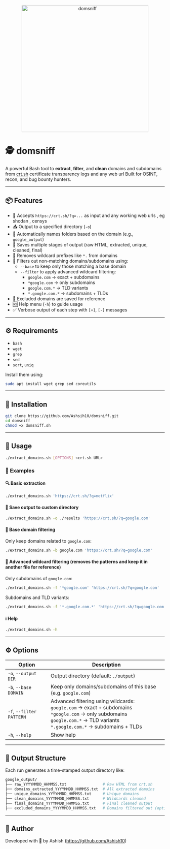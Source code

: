 <p align="center">
  <img src="https://github.com/user-attachments/assets/f7b7aee4-9742-46fb-8378-ab584ca467c8" alt="domsniff" width="400"/>
</p>

# 🕵️ domsniff


A powerful Bash tool to **extract**, **filter**, and **clean** domains and subdomains from [crt.sh](https://crt.sh/) certificate transparency logs and any web url Built for OSINT, recon, and bug bounty hunters.

---

## 📦 Features

- 🔗 Accepts `https://crt.sh/?q=...` as input and any working web urls , eg shodan , censys
- 📤 Output to a specified directory (`-o`)
- 📁 Automatically names folders based on the domain (e.g., `google_output`)
- 📄 Saves multiple stages of output (raw HTML, extracted, unique, cleaned, final)
- 🧹 Removes wildcard prefixes like `*.` from domains
- 🧼 Filters out non-matching domains/subdomains using:
  - `--base` to keep only those matching a base domain
  - `--filter` to apply advanced wildcard filtering:
    - `google.com` → exact + subdomains
    - `*google.com` → only subdomains
    - `google.com.*` → TLD variants
    - `*.google.com.*` → subdomains + TLDs
- 📑 Excluded domains are saved for reference
- 🆘 Help menu (`-h`) to guide usage
- ✅ Verbose output of each step with `[+]`, `[-]` messages

---

## ⚙️ Requirements

- `bash`
- `wget`
- `grep`
- `sed`
- `sort`, `uniq`

Install them using:

```bash
sudo apt install wget grep sed coreutils
````

---

## 🚀 Installation

```bash
git clone https://github.com/Ashsih10/domsniff.git
cd domsniff
chmod +x domsniff.sh
```
---

## 🧪 Usage

```bash
./extract_domains.sh [OPTIONS] <crt.sh URL>
```

### 🧾 Examples

#### 🔍 Basic extraction

```bash
./extract_domains.sh 'https://crt.sh/?q=netflix'
```

#### 📂 Save output to custom directory

```bash
./extract_domains.sh -o ./results 'https://crt.sh/?q=google.com'
```

#### 🎯 Base domain filtering

Only keep domains related to `google.com`:

```bash
./extract_domains.sh -b google.com 'https://crt.sh/?q=google.com'
```

#### 🔎 Advanced wildcard filtering (removes the patterns and keep it in another file for reference)

Only subdomains of `google.com`:

```bash
./extract_domains.sh -f '*google.com' 'https://crt.sh/?q=google.com'
```

Subdomains and TLD variants:

```bash
./extract_domains.sh -f '*.google.com.*' 'https://crt.sh/?q=google.com'
```

#### ℹ️ Help

```bash
./extract_domains.sh -h
```

---

## ⚙️ Options

| Option                   | Description                                                                                                                                                                          |
| ------------------------ | ------------------------------------------------------------------------------------------------------------------------------------------------------------------------------------ |
| `-o`, `--output DIR`     | Output directory (default: `./output`)                                                                                                                                               |
| `-b`, `--base DOMAIN`    | Keep only domains/subdomains of this base (e.g. `google.com`)                                                                                                                        |
| `-f`, `--filter PATTERN` | Advanced filtering using wildcards:<br>`google.com` → exact + subdomains<br>`*google.com` → only subdomains<br>`google.com.*` → TLD variants<br>`*.google.com.*` → subdomains + TLDs |
| `-h`, `--help`           | Show help                                                                                                                                                                            |

---

## 🧼 Output Structure

Each run generates a time-stamped output directory like:

```bash
google_output/
├── raw_YYYYMMDD_HHMMSS.txt                # Raw HTML from crt.sh
├── domains_extracted_YYYYMMDD_HHMMSS.txt  # All extracted domains
├── unique_domains_YYYYMMDD_HHMMSS.txt     # Unique domains
├── clean_domains_YYYYMMDD_HHMMSS.txt      # Wildcards cleaned
├── final_domains_YYYYMMDD_HHMMSS.txt      # Final cleaned output
├── excluded_domains_YYYYMMDD_HHMMSS.txt   # Domains filtered out (optional)
```

---

## 🧠 Author

Developed with 🖤 by Ashish (https://github.com/Ashish10)


